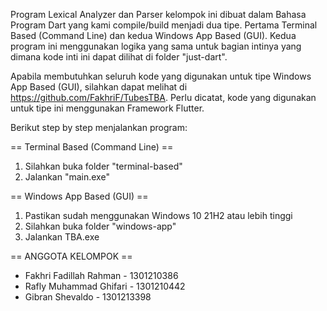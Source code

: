 Program Lexical Analyzer dan Parser kelompok ini dibuat dalam Bahasa Program Dart yang kami compile/build menjadi dua tipe. 
Pertama Terminal Based (Command Line) dan kedua Windows App Based (GUI). Kedua program ini menggunakan logika yang sama untuk bagian intinya yang dimana kode inti ini dapat dilihat di folder "just-dart".

Apabila membutuhkan seluruh kode yang digunakan untuk tipe Windows App Based (GUI), silahkan dapat melihat di https://github.com/FakhriF/TubesTBA. Perlu dicatat, kode yang digunakan untuk tipe ini menggunakan Framework Flutter.

Berikut step by step menjalankan program:

== Terminal Based (Command Line) ==
1. Silahkan buka folder "terminal-based"
2. Jalankan "main.exe"

== Windows App Based (GUI) ==
1. Pastikan sudah menggunakan Windows 10 21H2 atau lebih tinggi
2. Silahkan buka folder "windows-app"
3. Jalankan TBA.exe

== ANGGOTA KELOMPOK ==
- Fakhri Fadillah Rahman - 1301210386
- Rafly Muhammad Ghifari - 1301210442
- Gibran Shevaldo - 1301213398
